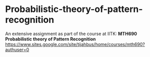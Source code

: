 # Probabilistic-theory-of-pattern-recognition
An extensive assignment as part of the course at IITK:  __MTH690 Probabilistic theory of Pattern Recognition__ https://www.sites.google.com/site/tijahbus/home/courses/mth690?authuser=0

